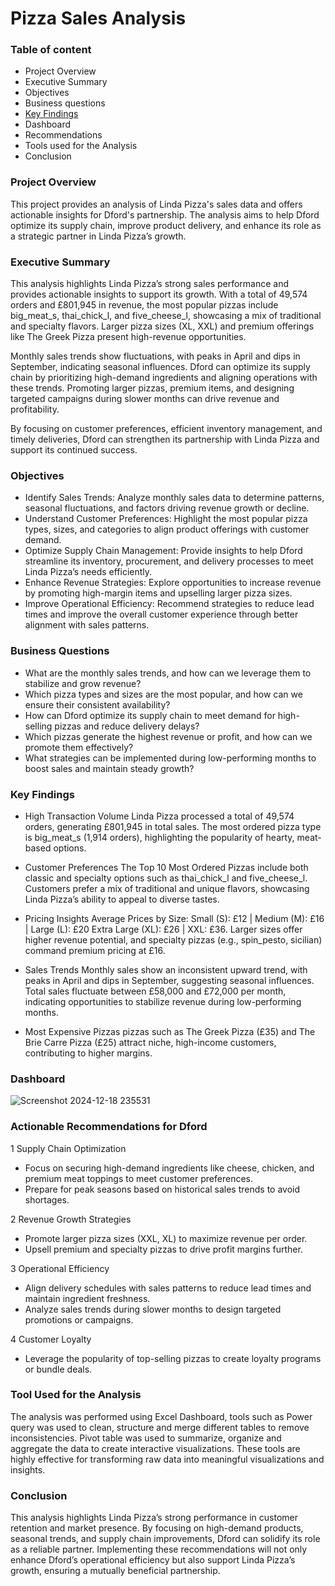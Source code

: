 # Pizza Sales Analysis

### Table of content
- Project Overview   
- Executive Summary
- Objectives
- Business questions
- [Key Findings](#key-findings)
- Dashboard
- Recommendations
- Tools used for the Analysis
- Conclusion

### Project Overview
This project provides an analysis of Linda Pizza's sales data and offers actionable insights for Dford's partnership. The analysis aims to help Dford optimize its supply chain, improve product delivery, and enhance its role as a strategic partner in Linda Pizza’s growth.

### Executive Summary
This analysis highlights Linda Pizza’s strong sales performance and provides actionable insights to support its growth. With a total of 49,574 orders and £801,945 in revenue, the most popular pizzas include big_meat_s, thai_chick_l, and five_cheese_l, showcasing a mix of traditional and specialty flavors. Larger pizza sizes (XL, XXL) and premium offerings like The Greek Pizza present high-revenue opportunities.

Monthly sales trends show fluctuations, with peaks in April and dips in September, indicating seasonal influences. Dford can optimize its supply chain by prioritizing high-demand ingredients and aligning operations with these trends. Promoting larger pizzas, premium items, and designing targeted campaigns during slower months can drive revenue and profitability.

By focusing on customer preferences, efficient inventory management, and timely deliveries, Dford can strengthen its partnership with Linda Pizza and support its continued success.

### Objectives
- Identify Sales Trends: Analyze monthly sales data to determine patterns, seasonal fluctuations, and factors driving revenue growth or decline.
- Understand Customer Preferences: Highlight the most popular pizza types, sizes, and categories to align product offerings with customer demand.
- Optimize Supply Chain Management: Provide insights to help Dford streamline its inventory, procurement, and delivery processes to meet Linda Pizza’s needs efficiently.
- Enhance Revenue Strategies: Explore opportunities to increase revenue by promoting high-margin items and upselling larger pizza sizes.
- Improve Operational Efficiency: Recommend strategies to reduce lead times and improve the overall customer experience through better alignment with sales patterns.

### Business Questions
- What are the monthly sales trends, and how can we leverage them to stabilize and grow revenue?
- Which pizza types and sizes are the most popular, and how can we ensure their consistent availability?
- How can Dford optimize its supply chain to meet demand for high-selling pizzas and reduce delivery delays?
- Which pizzas generate the highest revenue or profit, and how can we promote them effectively?
- What strategies can be implemented during low-performing months to boost sales and maintain steady growth?

### Key Findings
- High Transaction Volume
Linda Pizza processed a total of 49,574 orders, generating £801,945 in total sales.
The most ordered pizza type is big_meat_s (1,914 orders), highlighting the popularity of hearty, meat-based options.

- Customer Preferences
The Top 10 Most Ordered Pizzas include both classic and specialty options such as thai_chick_l and five_cheese_l.
Customers prefer a mix of traditional and unique flavors, showcasing Linda Pizza’s ability to appeal to diverse tastes.

- Pricing Insights
Average Prices by Size:
Small (S): £12 | Medium (M): £16 | Large (L): £20
Extra Large (XL): £26 | XXL: £36.
Larger sizes offer higher revenue potential, and specialty pizzas (e.g., spin_pesto, sicilian) command premium pricing at £16.

- Sales Trends
Monthly sales show an inconsistent upward trend, with peaks in April and dips in September, suggesting seasonal influences.
Total sales fluctuate between £58,000 and £72,000 per month, indicating opportunities to stabilize revenue during low-performing months.

- Most Expensive Pizzas
pizzas such as The Greek Pizza (£35) and The Brie Carre Pizza (£25) attract niche, high-income customers, contributing to higher margins.

### Dashboard
![Screenshot 2024-12-18 235531](https://github.com/user-attachments/assets/10dbc6a8-08c5-478f-a1d8-811a6e4293dc)

### Actionable Recommendations for Dford

1 Supply Chain Optimization
- Focus on securing high-demand ingredients like cheese, chicken, and premium meat toppings to meet customer preferences.
- Prepare for peak seasons based on historical sales trends to avoid shortages.

2 Revenue Growth Strategies
- Promote larger pizza sizes (XXL, XL) to maximize revenue per order.
- Upsell premium and specialty pizzas to drive profit margins further.

3 Operational Efficiency
- Align delivery schedules with sales patterns to reduce lead times and maintain ingredient freshness.
- Analyze sales trends during slower months to design targeted promotions or campaigns.

4 Customer Loyalty
- Leverage the popularity of top-selling pizzas to create loyalty programs or bundle deals.

### Tool Used for the Analysis

The analysis was performed using Excel Dashboard, tools such as Power query was used to clean, structure and merge different tables to remove inconsistencies.
Pivot table was used to summarize, organize and aggregate the data to create interactive visualizations. These tools are highly effective for transforming raw data into meaningful visualizations and insights.

### Conclusion
This analysis highlights Linda Pizza’s strong performance in customer retention and market presence. By focusing on high-demand products, seasonal trends, and supply chain improvements, Dford can solidify its role as a reliable partner. Implementing these recommendations will not only enhance Dford’s operational efficiency but also support Linda Pizza’s growth, ensuring a mutually beneficial partnership.













